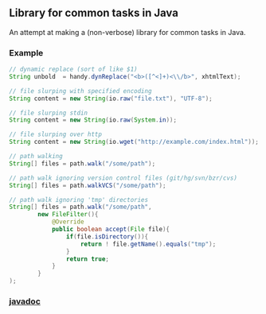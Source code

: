 
## Library for common tasks in Java

An attempt at making a (non-verbose) library for common tasks in Java.

### Example

```java
// dynamic replace (sort of like $1)
String unbold  = handy.dynReplace("<b>([^<]+)<\\/b>", xhtmlText);

// file slurping with specified encoding
String content = new String(io.raw("file.txt"), "UTF-8");

// file slurping stdin
String content = new String(io.raw(System.in));

// file slurping over http
String content = new String(io.wget("http://example.com/index.html"));

// path walking
String[] files = path.walk("/some/path");

// path walk ignoring version control files (git/hg/svn/bzr/cvs)
String[] files = path.walkVCS("/some/path");

// path walk ignoring 'tmp' directories
String[] files = path.walk("/some/path",
        new FileFilter(){
            @Override
            public boolean accept(File file){
                if(file.isDirectory()){
                    return ! file.getName().equals("tmp");
                }
                return true;
            }
        }
);
```

### [javadoc][1]


[1]: http://bjarneh.github.com/libb/htm/index.html "libb doc"
